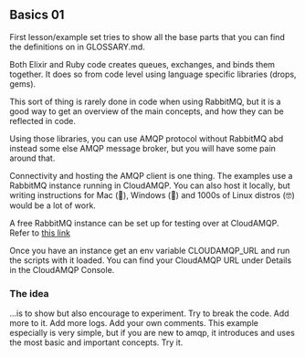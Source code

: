 ## Basics 01

First lesson/example set tries to show all the base parts that you can find the definitions on in GLOSSARY.md.

Both Elixir and Ruby code creates queues, exchanges, and binds them together. It does so from code level using language specific libraries (drops, gems).

This sort of thing is rarely done in code when using RabbitMQ, but it is a good way to get an overview of the main concepts, and how they can be reflected in code.

Using those libraries, you can use AMQP protocol without RabbitMQ abd instead some else AMQP message broker, but you will have some pain around that.

Connectivity and hosting the AMQP client is one thing. The examples use a RabbitMQ instance running in CloudAMQP. You can also host it locally, but writing instructions for Mac (🤢), Windows (🤮) and 1000s of Linux distros (🤓) would be a lot of work.

A free RabbitMQ instance can be set up for testing over at CloudAMQP. Refer to [this link](https://www.cloudamqp.com/blog/part1-rabbitmq-for-beginners-what-is-rabbitmq.html#set_up_instance)

Once you have an instance get an env variable CLOUDAMQP_URL and run the scripts with it loaded. You can find your CloudAMQP URL under Details in the CloudAMQP Console.

### The idea

...is to show but also encourage to experiment. Try to break the code. Add more to it. Add more logs. Add your own comments.
This example especially is very simple, but if you are new to amqp, it introduces and uses the most basic and important concepts. Try it.
